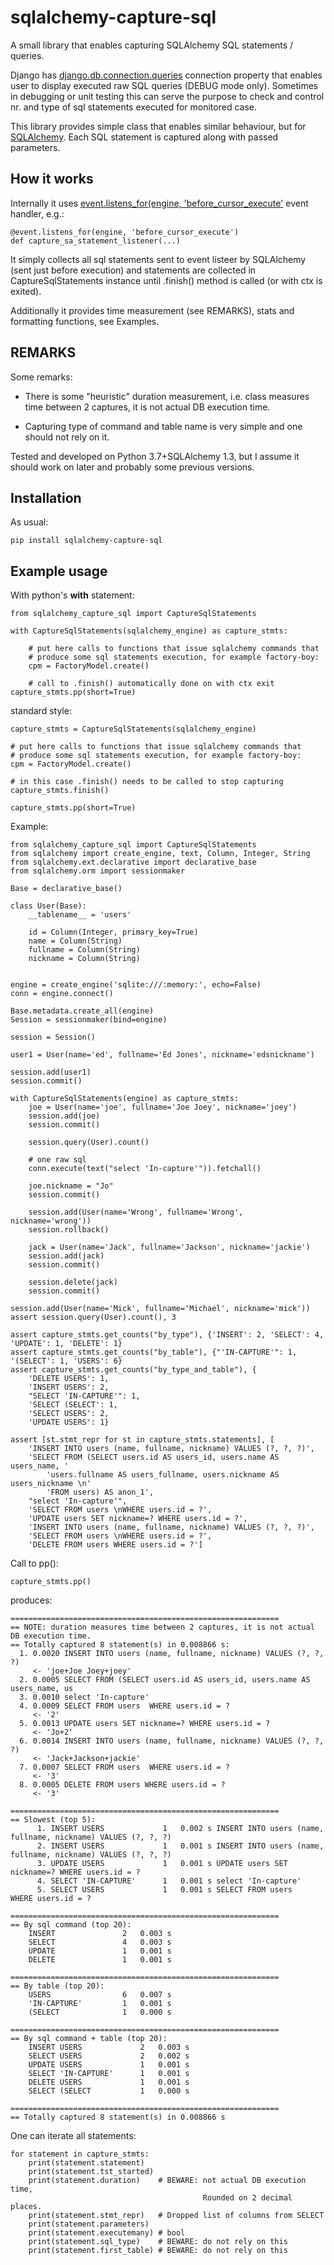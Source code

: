# sqlalchemy-capture-sql

A small library that enables capturing SQLAlchemy SQL statements / queries.

Django has [django.db.connection.queries](https://docs.djangoproject.com/en/4.0/faq/models/#how-can-i-see-the-raw-sql-queries-django-is-running)
connection property that enables user to display executed raw SQL queries
(DEBUG mode only).
Sometimes in debugging or unit testing this can serve the purpose to check and
control nr.  and type of sql statements executed for monitored case. 

This library provides simple class that enables similar behaviour, but for
[SQLAlchemy](https://www.sqlalchemy.org/). Each SQL statement is captured along
with passed parameters. 

## How it works
Internally it uses 
[event.listens_for(engine, 'before_cursor_execute'](https://docs.sqlalchemy.org/en/13/core/events.html?highlight=before_cursor_execute#sqlalchemy.events.ConnectionEvents.before_cursor_execute)
event handler, e.g.:

    @event.listens_for(engine, 'before_cursor_execute')
    def capture_sa_statement_listener(...)

It simply collects all sql statements sent to event listeer by SQLAlchemy (sent
just before execution) and statements are collected in CaptureSqlStatements
instance until .finish() method is called (or with ctx is exited).

Additionally it provides time measurement (see REMARKS), stats and formatting
functions, see Examples.

## REMARKS

Some remarks:

 * There is some "heuristic" duration measurement, i.e. class measures time
   between 2 captures, it is not actual DB execution time.

 * Capturing type of command and table name is very simple and one should not
   rely on it.


Tested and developed on Python 3.7+SQLAlchemy 1.3, but I assume it should work
on later and probably some previous versions.

## Installation
As usual:

    pip install sqlalchemy-capture-sql

## Example usage

With python's **with** statement:

    from sqlalchemy_capture_sql import CaptureSqlStatements

    with CaptureSqlStatements(sqlalchemy_engine) as capture_stmts:

        # put here calls to functions that issue sqlalchemy commands that
        # produce some sql statements execution, for example factory-boy:
        cpm = FactoryModel.create()

        # call to .finish() automatically done on with ctx exit
    capture_stmts.pp(short=True)

standard style:

    capture_stmts = CaptureSqlStatements(sqlalchemy_engine)

    # put here calls to functions that issue sqlalchemy commands that
    # produce some sql statements execution, for example factory-boy:
    cpm = FactoryModel.create()

    # in this case .finish() needs to be called to stop capturing
    capture_stmts.finish()

    capture_stmts.pp(short=True)


Example:

    from sqlalchemy_capture_sql import CaptureSqlStatements
    from sqlalchemy import create_engine, text, Column, Integer, String
    from sqlalchemy.ext.declarative import declarative_base
    from sqlalchemy.orm import sessionmaker

    Base = declarative_base()

    class User(Base):
        __tablename__ = 'users'

        id = Column(Integer, primary_key=True)
        name = Column(String)
        fullname = Column(String)
        nickname = Column(String)


    engine = create_engine('sqlite:///:memory:', echo=False)
    conn = engine.connect()

    Base.metadata.create_all(engine)
    Session = sessionmaker(bind=engine)

    session = Session()

    user1 = User(name='ed', fullname='Ed Jones', nickname='edsnickname')

    session.add(user1)
    session.commit()

    with CaptureSqlStatements(engine) as capture_stmts:
        joe = User(name='joe', fullname='Joe Joey', nickname='joey')
        session.add(joe)
        session.commit()

        session.query(User).count()

        # one raw sql
        conn.execute(text("select 'In-capture'")).fetchall()

        joe.nickname = "Jo"
        session.commit()

        session.add(User(name='Wrong', fullname='Wrong', nickname='wrong'))
        session.rollback()

        jack = User(name='Jack', fullname='Jackson', nickname='jackie')
        session.add(jack)
        session.commit()

        session.delete(jack)
        session.commit()

    session.add(User(name='Mick', fullname='Michael', nickname='mick'))
    assert session.query(User).count(), 3

    assert capture_stmts.get_counts("by_type"), {'INSERT': 2, 'SELECT': 4, 'UPDATE': 1, 'DELETE': 1}
    assert capture_stmts.get_counts("by_table"), {"'IN-CAPTURE'": 1, '(SELECT': 1, 'USERS': 6}
    assert capture_stmts.get_counts("by_type_and_table"), {
        'DELETE USERS': 1,
        'INSERT USERS': 2,
        "SELECT 'IN-CAPTURE'": 1,
        'SELECT (SELECT': 1,
        'SELECT USERS': 2,
        'UPDATE USERS': 1}

    assert [st.stmt_repr for st in capture_stmts.statements], [
        'INSERT INTO users (name, fullname, nickname) VALUES (?, ?, ?)',
        'SELECT FROM (SELECT users.id AS users_id, users.name AS users_name, '
            'users.fullname AS users_fullname, users.nickname AS users_nickname \n'
            'FROM users) AS anon_1',
        "select 'In-capture'",
        'SELECT FROM users \nWHERE users.id = ?',
        'UPDATE users SET nickname=? WHERE users.id = ?',
        'INSERT INTO users (name, fullname, nickname) VALUES (?, ?, ?)',
        'SELECT FROM users \nWHERE users.id = ?',
        'DELETE FROM users WHERE users.id = ?']


Call to pp():

    capture_stmts.pp()

produces:

    ============================================================
    == NOTE: duration measures time between 2 captures, it is not actual DB execution time.
    == Totally captured 8 statement(s) in 0.008866 s:
      1. 0.0020 INSERT INTO users (name, fullname, nickname) VALUES (?, ?, ?)
         <- 'joe+Joe Joey+joey'
      2. 0.0005 SELECT FROM (SELECT users.id AS users_id, users.name AS users_name, us
      3. 0.0010 select 'In-capture'
      4. 0.0009 SELECT FROM users  WHERE users.id = ?
         <- '2'
      5. 0.0013 UPDATE users SET nickname=? WHERE users.id = ?
         <- 'Jo+2'
      6. 0.0014 INSERT INTO users (name, fullname, nickname) VALUES (?, ?, ?)
         <- 'Jack+Jackson+jackie'
      7. 0.0007 SELECT FROM users  WHERE users.id = ?
         <- '3'
      8. 0.0005 DELETE FROM users WHERE users.id = ?
         <- '3'

    ============================================================
    == Slowest (top 5):
          1. INSERT USERS             1   0.002 s INSERT INTO users (name, fullname, nickname) VALUES (?, ?, ?)
          2. INSERT USERS             1   0.001 s INSERT INTO users (name, fullname, nickname) VALUES (?, ?, ?)
          3. UPDATE USERS             1   0.001 s UPDATE users SET nickname=? WHERE users.id = ?
          4. SELECT 'IN-CAPTURE'      1   0.001 s select 'In-capture'
          5. SELECT USERS             1   0.001 s SELECT FROM users
    WHERE users.id = ?

    ============================================================
    == By sql command (top 20):
        INSERT               2   0.003 s
        SELECT               4   0.003 s
        UPDATE               1   0.001 s
        DELETE               1   0.001 s

    ============================================================
    == By table (top 20):
        USERS                6   0.007 s
        'IN-CAPTURE'         1   0.001 s
        (SELECT              1   0.000 s

    ============================================================
    == By sql command + table (top 20):
        INSERT USERS             2   0.003 s
        SELECT USERS             2   0.002 s
        UPDATE USERS             1   0.001 s
        SELECT 'IN-CAPTURE'      1   0.001 s
        DELETE USERS             1   0.001 s
        SELECT (SELECT           1   0.000 s

    ============================================================
    == Totally captured 8 statement(s) in 0.008866 s


One can iterate all statements:

    for statement in capture_stmts:
        print(statement.statement)
        print(statement.tst_started)
        print(statement.duration)    # BEWARE: not actual DB execution time, 
                                               Rounded on 2 decimal places.
        print(statement.stmt_repr)   # Dropped list of columns from SELECT
        print(statement.parameters)
        print(statement.executemany) # bool
        print(statement.sql_type)    # BEWARE: do not rely on this
        print(statement.first_table) # BEWARE: do not rely on this
